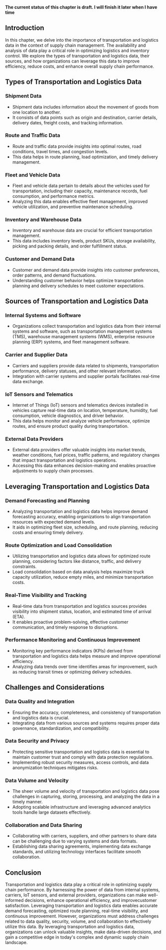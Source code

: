 **The current status of this chapter is draft. I will finish it later when I have time**

Introduction
------------

In this chapter, we delve into the importance of transportation and logistics data in the context of supply chain management. The availability and analysis of data play a critical role in optimizing logistics and inventory control. We explore the types of transportation and logistics data, their sources, and how organizations can leverage this data to improve efficiency, reduce costs, and enhance overall supply chain performance.

Types of Transportation and Logistics Data
------------------------------------------

### Shipment Data

* Shipment data includes information about the movement of goods from one location to another.
* It consists of data points such as origin and destination, carrier details, delivery dates, freight costs, and tracking information.

### Route and Traffic Data

* Route and traffic data provide insights into optimal routes, road conditions, travel times, and congestion levels.
* This data helps in route planning, load optimization, and timely delivery management.

### Fleet and Vehicle Data

* Fleet and vehicle data pertain to details about the vehicles used for transportation, including their capacity, maintenance records, fuel consumption, and performance metrics.
* Analyzing this data enables effective fleet management, improved vehicle utilization, and preventive maintenance scheduling.

### Inventory and Warehouse Data

* Inventory and warehouse data are crucial for efficient transportation management.
* This data includes inventory levels, product SKUs, storage availability, picking and packing details, and order fulfillment status.

### Customer and Demand Data

* Customer and demand data provide insights into customer preferences, order patterns, and demand fluctuations.
* Understanding customer behavior helps optimize transportation planning and delivery schedules to meet customer expectations.

Sources of Transportation and Logistics Data
--------------------------------------------

### Internal Systems and Software

* Organizations collect transportation and logistics data from their internal systems and software, such as transportation management systems (TMS), warehouse management systems (WMS), enterprise resource planning (ERP) systems, and fleet management software.

### Carrier and Supplier Data

* Carriers and suppliers provide data related to shipments, transportation performance, delivery statuses, and other relevant information.
* Integration with carrier systems and supplier portals facilitates real-time data exchange.

### IoT Sensors and Telematics

* Internet of Things (IoT) sensors and telematics devices installed in vehicles capture real-time data on location, temperature, humidity, fuel consumption, vehicle diagnostics, and driver behavior.
* This data helps monitor and analyze vehicle performance, optimize routes, and ensure product quality during transportation.

### External Data Providers

* External data providers offer valuable insights into market trends, weather conditions, fuel prices, traffic patterns, and regulatory changes that impact transportation and logistics operations.
* Accessing this data enhances decision-making and enables proactive adjustments to supply chain processes.

Leveraging Transportation and Logistics Data
--------------------------------------------

### Demand Forecasting and Planning

* Analyzing transportation and logistics data helps improve demand forecasting accuracy, enabling organizations to align transportation resources with expected demand levels.
* It aids in optimizing fleet size, scheduling, and route planning, reducing costs and ensuring timely delivery.

### Route Optimization and Load Consolidation

* Utilizing transportation and logistics data allows for optimized route planning, considering factors like distance, traffic, and delivery constraints.
* Load consolidation based on data analysis helps maximize truck capacity utilization, reduce empty miles, and minimize transportation costs.

### Real-Time Visibility and Tracking

* Real-time data from transportation and logistics sources provides visibility into shipment status, location, and estimated time of arrival (ETA).
* It enables proactive problem-solving, effective customer communication, and timely response to disruptions.

### Performance Monitoring and Continuous Improvement

* Monitoring key performance indicators (KPIs) derived from transportation and logistics data helps measure and improve operational efficiency.
* Analyzing data trends over time identifies areas for improvement, such as reducing transit times or optimizing delivery schedules.

Challenges and Considerations
-----------------------------

### Data Quality and Integration

* Ensuring the accuracy, completeness, and consistency of transportation and logistics data is crucial.
* Integrating data from various sources and systems requires proper data governance, standardization, and compatibility.

### Data Security and Privacy

* Protecting sensitive transportation and logistics data is essential to maintain customer trust and comply with data protection regulations.
* Implementing robust security measures, access controls, and data anonymization techniques mitigates risks.

### Data Volume and Velocity

* The sheer volume and velocity of transportation and logistics data pose challenges in capturing, storing, processing, and analyzing the data in a timely manner.
* Adopting scalable infrastructure and leveraging advanced analytics tools handle large datasets effectively.

### Collaboration and Data Sharing

* Collaborating with carriers, suppliers, and other partners to share data can be challenging due to varying systems and data formats.
* Establishing data sharing agreements, implementing data exchange standards, and utilizing technology interfaces facilitate smooth collaboration.

Conclusion
----------

Transportation and logistics data play a critical role in optimizing supply chain performance. By harnessing the power of data from internal systems, carriers, IoT sensors, and external providers, organizations can make well-informed decisions, enhance operational efficiency, and improvecustomer satisfaction. Leveraging transportation and logistics data enables accurate demand forecasting, optimized route planning, real-time visibility, and continuous improvement. However, organizations must address challenges related to data quality, security, volume, and collaboration to effectively utilize this data. By leveraging transportation and logistics data, organizations can unlock valuable insights, make data-driven decisions, and gain a competitive edge in today's complex and dynamic supply chain landscape.
